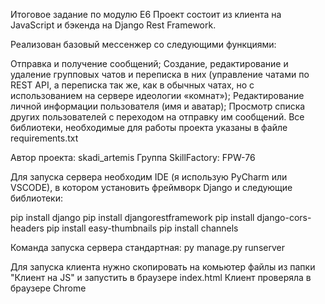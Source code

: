 Итоговое задание по модулю Е6
Проект состоит из клиента на JavaScript и бэкенда на Django Rest Framework.

Реализован базовый мессенжер со следующими функциями:

Отправка и получение сообщений;
Создание, редактирование и удаление групповых чатов и переписка в них (управление чатами по REST API,
а переписка так же, как в обычных чатах, но с использованием на сервере идеологии «комнат»);
Редактирование личной информации пользователя (имя и аватар);
Просмотр списка других пользователей с переходом на отправку им сообщений.
Все библиотеки, необходимые для работы проекта указаны в файле requirements.txt

Автор проекта: skadi_artemis
Группа SkillFactory: FPW-76

Для запуска сервера необходим IDE (я использую PyCharm или VSCODE), в котором установить фреймворк Django
и следующие библиотеки:

pip install django
pip install djangorestframework
pip install django-cors-headers
pip install easy-thumbnails pip install channels

Команда запуска сервера стандартная: py manage.py runserver

Для запуска клиента нужно скопировать на комьютер файлы из папки "Клиент на JS"
и запустить в браузере index.html
Клиент проверяла в браузере Chrome 
